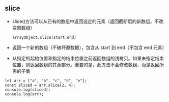 ## slice

- slice()方法可以从已有的数组中返回选定的元素（返回截断后的新数组，不改变原数组）

  `arrayObject.slice(start,end)`

- 返回一个新的数组（不破坏原数据），包含从 start 到 end（不包含 end 元素）

- 从指定的起始位置和指定的结束位置之前返回数组的浅拷贝。如果未指定结束位置，则返回数组的其余部分。重要的是，此方法不会修改数组，而是返回所需的子集

```
let arr = ["a", "b", "c", "d", "e"];
const sliced = arr.slice(2, 4);
console.log(sliced);
console.log(arr);
```
